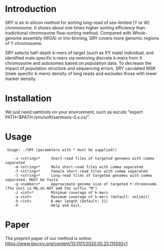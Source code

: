 # Introduction
SRY is an in silicon method for sorting long-read of sex-limited (Y or W) chromosome. It shows about one times higher
sorting efficiency than tradictional chromosome flow-sorting method. Compared with Whole-genome assembly (WGA) or trio-binning, SRY
covers more genomic regions  of Y chromosome.

SRY selects half-depth k-mers of target (such as XY male) individual, and identified male specific k-mers via removing discrete k-mers from X chromosome and autosomes based on population data. To decrease the impact of population structure and sequencing errors, SRY caculated MSK (male specific k-mers) density of long reads and excludes those with lower marker density.

# Installation
We just need samtools on your environment, such as excute "export PATH=$PATH:/env/soft/samtools-0.x.xx/".

# Usage
     Usage: ./SRY (parameters with * must be supplied!)
     
        -s <string>*     Short-read files of targeted genomes with comma separated
        -m <string>*     Male short-read files with comma separated
        -f <string>*     Female short-read files with comma separated
        -l <string>*     Long-read files of targeted genomes with comma separated, MUST be fasta
        -g <number>*     Approximate genome size of targeted Y chromosome. (The unit is Mb,do NOT add the suffix "M")
        -i <int>*        Minimum coverage of k-mers
        -a <int>         Maximum coverage of k-mers (default: unlimit)
        -k <int>         K-mer length (default: 21)
        -h               Help and exit.

# Paper

The preprint paper of our method is online: https://www.biorxiv.org/content/10.1101/2020.05.25.115592v1
